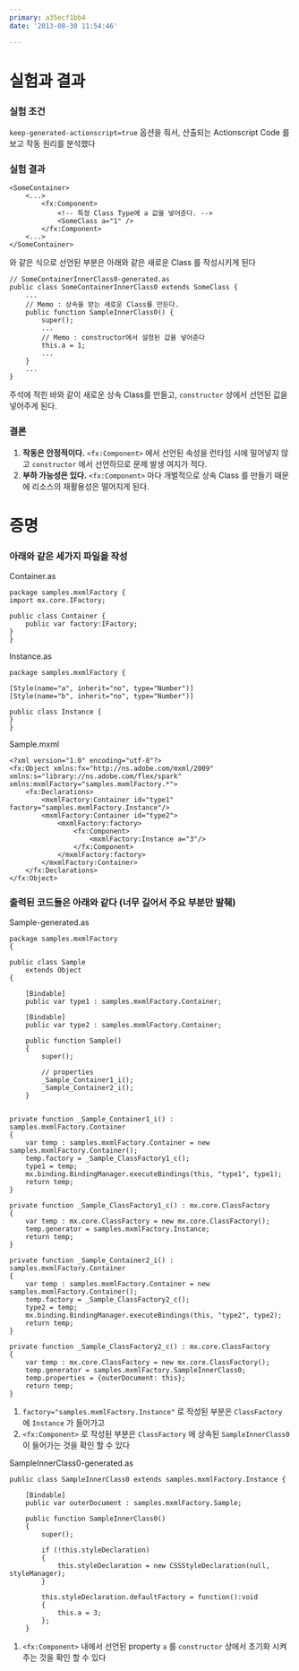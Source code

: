 ```yaml
---
primary: a35ecf1bb4
date: '2013-08-30 11:54:46'

---
```




실험과 결과
============================================================

### 실험 조건

`keep-generated-actionscript=true` 옵션을 줘서, 산출되는 Actionscript Code 를 보고 작동 원리를 분석했다

### 실험 결과

```mxml
<SomeContainer>
	<...>
		<fx:Component>
			<!-- 특정 Class Type에 a 값을 넣어준다. -->
			<SomeClass a="1" />
		</fx:Component>
	<...>
</SomeContainer>
```

와 같은 식으로 선언된 부분은 아래와 같은 새로운 Class 를 작성시키게 된다

```as3
// SomeContainerInnerClass0-generated.as
public class SomeContainerInnerClass0 extends SomeClass {
	...
	// Memo : 상속을 받는 새로운 Class를 만든다.
	public function SampleInnerClass0() {
		super();
		...
		// Memo : constructor에서 설정된 값을 넣어준다
		this.a = 1;
		...
	}
	...
}
```

주석에 적힌 바와 같이 새로운 상속 Class를 만들고, `constructor` 상에서 선언된 값을 넣어주게 된다.

### 결론

1. **작동은 안정적이다.** `<fx:Component>` 에서 선언된 속성을 런타임 시에 밀어넣지 않고 `constructor` 에서 선언하므로 문제 발생 여지가 적다.
1. **부하 가능성은 있다.** `<fx:Component>` 마다 개벌적으로 상속 Class 를 만들기 때문에 리소스의 재활용성은 떨어지게 된다.




증명
=======================================================================

### 아래와 같은 세가지 파일을 작성

Container.as

```as3
package samples.mxmlFactory {
import mx.core.IFactory;

public class Container {
	public var factory:IFactory;
}
}
```

Instance.as

```as3
package samples.mxmlFactory {

[Style(name="a", inherit="no", type="Number")]
[Style(name="b", inherit="no", type="Number")]

public class Instance {
}
}
```

Sample.mxml

```mxml
<?xml version="1.0" encoding="utf-8"?>
<fx:Object xmlns:fx="http://ns.adobe.com/mxml/2009" xmlns:s="library://ns.adobe.com/flex/spark" xmlns:mxmlFactory="samples.mxmlFactory.*">
	<fx:Declarations>
		<mxmlFactory:Container id="type1" factory="samples.mxmlFactory.Instance"/>
		<mxmlFactory:Container id="type2">
			<mxmlFactory:factory>
				<fx:Component>
					<mxmlFactory:Instance a="3"/>
				</fx:Component>
			</mxmlFactory:factory>
		</mxmlFactory:Container>
	</fx:Declarations>
</fx:Object>
```

### 출력된 코드들은 아래와 같다 (너무 길어서 주요 부분만 발췌)

Sample-generated.as

```as3
package samples.mxmlFactory
{

public class Sample
    extends Object
{

    [Bindable]
    public var type1 : samples.mxmlFactory.Container;

    [Bindable]
    public var type2 : samples.mxmlFactory.Container;

    public function Sample()
    {
        super();

        // properties
        _Sample_Container1_i();
        _Sample_Container2_i();
    }


private function _Sample_Container1_i() : samples.mxmlFactory.Container
{
	var temp : samples.mxmlFactory.Container = new samples.mxmlFactory.Container();
	temp.factory = _Sample_ClassFactory1_c();
	type1 = temp;
	mx.binding.BindingManager.executeBindings(this, "type1", type1);
	return temp;
}

private function _Sample_ClassFactory1_c() : mx.core.ClassFactory
{
	var temp : mx.core.ClassFactory = new mx.core.ClassFactory();
	temp.generator = samples.mxmlFactory.Instance;
	return temp;
}

private function _Sample_Container2_i() : samples.mxmlFactory.Container
{
	var temp : samples.mxmlFactory.Container = new samples.mxmlFactory.Container();
	temp.factory = _Sample_ClassFactory2_c();
	type2 = temp;
	mx.binding.BindingManager.executeBindings(this, "type2", type2);
	return temp;
}

private function _Sample_ClassFactory2_c() : mx.core.ClassFactory
{
	var temp : mx.core.ClassFactory = new mx.core.ClassFactory();
	temp.generator = samples.mxmlFactory.SampleInnerClass0;
	temp.properties = {outerDocument: this};
	return temp;
}
```

1. `factory="samples.mxmlFactory.Instance"` 로 작성된 부분은 `ClassFactory` 에 `Instance` 가 들어가고   
2. `<fx:Component>` 로 작성된 부분은 `ClassFactory` 에 상속된 `SampleInnerClass0` 이 들어가는 것을 확인 할 수 있다


SampleInnerClass0-generated.as

```as3
public class SampleInnerClass0 extends samples.mxmlFactory.Instance {

    [Bindable]
    public var outerDocument : samples.mxmlFactory.Sample;

    public function SampleInnerClass0()
    {
        super();

        if (!this.styleDeclaration)
        {
            this.styleDeclaration = new CSSStyleDeclaration(null, styleManager);
        }

        this.styleDeclaration.defaultFactory = function():void
        {
            this.a = 3;
        };
    }
```

1. `<fx:Component>` 내에서 선언된 property `a` 를 `constructor` 상에서 초기화 시켜주는 것을 확인 할 수 있다


